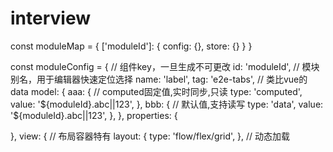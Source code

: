 # interview
const moduleMap = {
  ['moduleId']: {
    config: {},
    store: {}
  }
}

const moduleConfig = {
  // 组件key，一旦生成不可更改
  id: 'moduleId',
  // 模块别名，用于编辑器快速定位选择
  name: 'label',
  tag: 'e2e-tabs',
  // 类比vue的data
  model: {
    aaa: {
      // computed固定值,实时同步,只读
      type: 'computed',
      value: '${moduleId}.abc||123',
    },
    bbb: {
      // 默认值,支持读写
      type: 'data',
      value: '${moduleId}.abc||123',
    },
  },
  properties: {

  },
  view: {
    // 布局容器特有
    layout: {
      type: 'flow/flex/grid',
    },
    // 动态加载<style id='moduleId'>(支持scss),通过moduleId实现scoped
    style: '',
    vIf: '${moduleId}.bool',
    vShow: '${moduleId}.visible',
  },
  controller: {
    actions: ['LOAD_DATA', "OPEN_NEW_BLANK", "ROUTER_TO", "SUBMIT"],
    // 对外提供的能力
    provide: ['RELOAD_DATA', "REFRESH"],
    mounted() {
      // 加载<style id='moduleId'>
      // call customMethod
    },
    unmounted() {
      // 卸载<style id='moduleId'>
      // call customMethod
      // dispatch action
      await dispatch({ moduleId: 'moduleId2', eventId: 'RELOAD_DATA', params: {} });
    },
    // 自定义function，通过new Function(funStr)动态生成,fun.bind(moduleConfig)绑定当前作用域
    customMethods: {},
  },
  // 布局容器特有,子模块
  children: [],
};
const page.json = {
  id: "uuid",
  desc: "",
  version: "",
  componentVersions: {},
  moduleConfig: {}
}
// 路由跳转拦截beforeUpdate,加载新的page.json
// 表单数据如何搜集？form节点provide fieldChange 表单项inject  如果是只读调用fieldChange/支持读写就设置在本地
// 组件版本管理：
// 1.参考GIT，小版本直接升级，大版本不兼容开新站
// 2.参考npm,每次发布保存当前页面每个组件版本号，每个组件都是npm包。框架按照组件版本号加载组件，
// 编辑器检测到新版本提示升级(优势：1.按需加载2.类似yarn.lock锁死组件版本，不用担心后期运行不了)
// 页面Config版本管理：每次发布保存config,提供发布历史回滚

// 明道云为什么不做自定义选项级联？
// 1.产品思路不一致，90%表单选项需求都是最简单的固定数据源，满足大部分客户需求就可以了。其他表单组件数据源也是如此，要么固定值，
// 要么固定从某张表里取出。
// 2.如果需要实现自定义选项级联，就需要自定义数据来源接口和参数，还需要统一返回值数据结构，对配置人员技术要求比较高
// 如何实现？
// 1.定义组件必填props和"LOAD_DATA"action的url，运行时监听相应属性拼接action的params,在LOAD_DATA中请求数据源